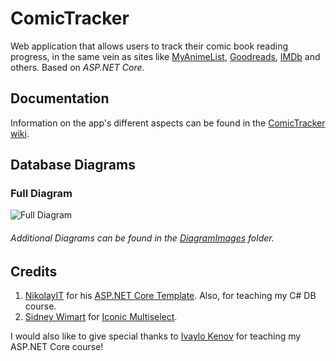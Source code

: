 # ComicTracker
Web application that allows users to track their comic book reading progress, in the same vein as sites like [MyAnimeList](https://myanimelist.net/), [Goodreads](https://www.goodreads.com/), [IMDb](https://www.imdb.com/) and others.
Based on *ASP.NET Core*.

## Documentation

Information on the app's different aspects can be found in the [ComicTracker wiki](https://github.com/MTheSestrim/ComicTracker/wiki).

## Database Diagrams
### Full Diagram
![Full Diagram](DiagramImages/FullDiagram.png)

###### Additional Diagrams can be found in the [DiagramImages](DiagramImages) folder.

## Credits

1. [NikolayIT](https://github.com/NikolayIT) for his [ASP.NET Core Template](https://github.com/NikolayIT/ASP.NET-Core-Template). 
Also, for teaching my C# DB course.
2. [Sidney Wimart](https://github.com/sidneywm) for [Iconic Multiselect](https://github.com/sidneywm/iconic-multiselect).

I would also like to give special thanks to [Ivaylo Kenov](https://github.com/ivaylokenov) for teaching my ASP.NET Core course!